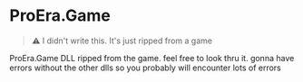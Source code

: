 # ProEra.Game

> :warning: I didn't write this. It's just ripped from a game

ProEra.Game DLL ripped from the game. feel free to look thru it. gonna have errors without the other dlls so you probably will encounter lots of errors
